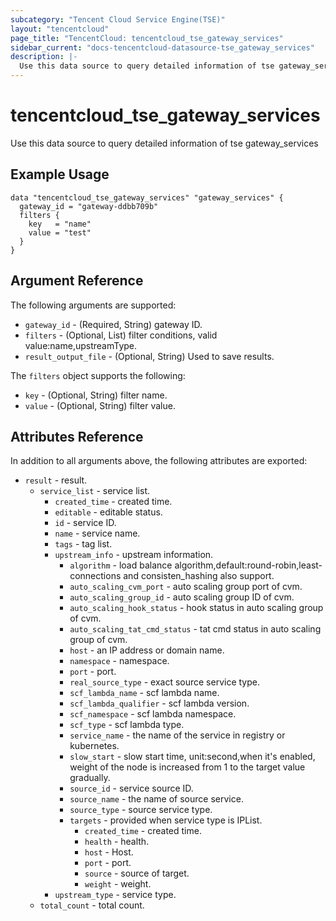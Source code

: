 ```yaml
---
subcategory: "Tencent Cloud Service Engine(TSE)"
layout: "tencentcloud"
page_title: "TencentCloud: tencentcloud_tse_gateway_services"
sidebar_current: "docs-tencentcloud-datasource-tse_gateway_services"
description: |-
  Use this data source to query detailed information of tse gateway_services
---
```


# tencentcloud_tse_gateway_services

Use this data source to query detailed information of tse gateway_services

## Example Usage

```hcl
data "tencentcloud_tse_gateway_services" "gateway_services" {
  gateway_id = "gateway-ddbb709b"
  filters {
    key   = "name"
    value = "test"
  }
}
```

## Argument Reference

The following arguments are supported:

* `gateway_id` - (Required, String) gateway ID.
* `filters` - (Optional, List) filter conditions, valid value:name,upstreamType.
* `result_output_file` - (Optional, String) Used to save results.

The `filters` object supports the following:

* `key` - (Optional, String) filter name.
* `value` - (Optional, String) filter value.

## Attributes Reference

In addition to all arguments above, the following attributes are exported:

* `result` - result.
  * `service_list` - service list.
    * `created_time` - created time.
    * `editable` - editable status.
    * `id` - service ID.
    * `name` - service name.
    * `tags` - tag list.
    * `upstream_info` - upstream information.
      * `algorithm` - load balance algorithm,default:round-robin,least-connections and consisten_hashing also support.
      * `auto_scaling_cvm_port` - auto scaling group port of cvm.
      * `auto_scaling_group_id` - auto scaling group ID of cvm.
      * `auto_scaling_hook_status` - hook status in auto scaling group of cvm.
      * `auto_scaling_tat_cmd_status` - tat cmd status in auto scaling group of cvm.
      * `host` - an IP address or domain name.
      * `namespace` - namespace.
      * `port` - port.
      * `real_source_type` - exact source service type.
      * `scf_lambda_name` - scf lambda name.
      * `scf_lambda_qualifier` - scf lambda version.
      * `scf_namespace` - scf lambda namespace.
      * `scf_type` - scf lambda type.
      * `service_name` - the name of the service in registry or kubernetes.
      * `slow_start` - slow start time, unit:second,when it&#39;s enabled, weight of the node is increased from 1 to the target value gradually.
      * `source_id` - service source ID.
      * `source_name` - the name of source service.
      * `source_type` - source service type.
      * `targets` - provided when service type is IPList.
        * `created_time` - created time.
        * `health` - health.
        * `host` - Host.
        * `port` - port.
        * `source` - source of target.
        * `weight` - weight.
    * `upstream_type` - service type.
  * `total_count` - total count.


